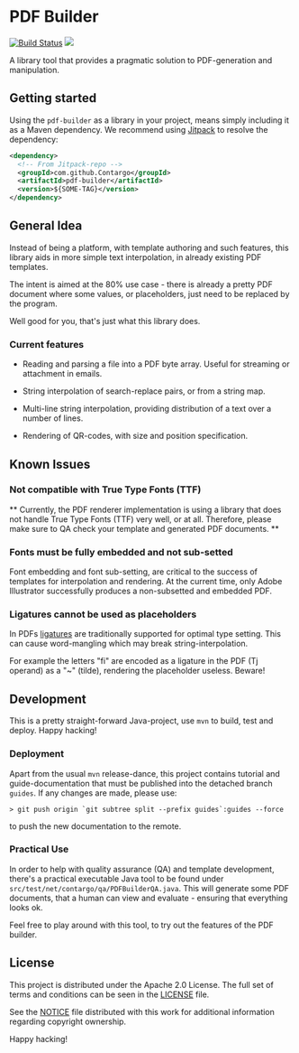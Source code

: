 PDF Builder
===========

[![Build Status](https://travis-ci.org/Contargo/pdf-builder.svg?branch=master)](https://travis-ci.org/Contargo/pdf-builder)
[![](https://jitpack.io/v/Contargo/pdf-builder.svg)](https://jitpack.io/#Contargo/pdf-builder)

A library tool that provides a pragmatic solution to PDF-generation and
manipulation.

## Getting started

Using the `pdf-builder` as a library in your project, means simply including it
as a Maven dependency. We recommend using [Jitpack](https://jitpack.io) to
resolve the dependency:

```xml
<dependency>
  <!-- From Jitpack-repo -->
  <groupId>com.github.Contargo</groupId>
  <artifactId>pdf-builder</artifactId>
  <version>${SOME-TAG}</version>
</dependency>
```

## General Idea

Instead of being a platform, with template authoring and such
features, this library aids in more simple text interpolation,
in already existing PDF templates.

The intent is aimed at the 80% use case - there is already a
pretty PDF document where some values, or placeholders, just
need to be replaced by the program.

Well good for you, that's just what this library does.

### Current features

* Reading and parsing a file into a PDF byte array. Useful for
  streaming or attachment in emails.

* String interpolation of search-replace pairs, or from a string
  map.

* Multi-line string interpolation, providing distribution of a
  text over a number of lines.

* Rendering of QR-codes, with size and position specification.

## Known Issues

### Not compatible with True Type Fonts (TTF)

** Currently, the PDF renderer implementation is using a library
   that does not handle True Type Fonts (TTF) very well, or at
   all. Therefore, please make sure to QA check your template
   and generated PDF documents. **

### Fonts must be fully embedded and not sub-setted

Font embedding and font sub-setting, are critical to the success of
templates for interpolation and rendering. At the current time, only
Adobe Illustrator successfully produces a non-subsetted and embedded
PDF.

### Ligatures cannot be used as placeholders

In PDFs [ligatures](https://en.wikipedia.org/wiki/Typographic_ligature)
are traditionally supported for optimal type setting. This can cause
word-mangling which may break string-interpolation.

For example the letters "fi" are encoded as a ligature in the PDF
(Tj operand) as a "~" (tilde), rendering the placeholder useless.
Beware!

## Development

This is a pretty straight-forward Java-project, use `mvn` to build,
test and deploy. Happy hacking!

### Deployment

Apart from the usual `mvn` release-dance, this project contains
tutorial and guide-documentation that must be published into the
detached branch `guides`. If any changes are made, please use:

    > git push origin `git subtree split --prefix guides`:guides --force

to push the new documentation to the remote.

### Practical Use

In order to help with quality assurance (QA) and template development,
there's a practical executable  Java tool to be found under
`src/test/net/contargo/qa/PDFBuilderQA.java`. This will generate some
PDF documents, that a human can view and evaluate - ensuring that
everything looks ok.

Feel free to play around with this tool, to try out the features of
the PDF builder.

## License

This project is distributed under the Apache 2.0 License. The full set of
terms and conditions can be seen in the [LICENSE](LICENSE) file.

See the [NOTICE](NOTICE) file distributed with this work for additional
information regarding copyright ownership.

Happy hacking!

